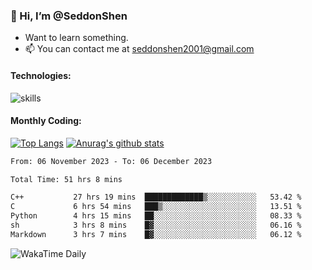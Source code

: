 ### 👋 Hi, I’m @SeddonShen
- Want to learn something.
- 📫 You can contact me at seddonshen2001@gmail.com

#### Technologies:

![skills](https://skillicons.dev/icons?i=scala,js,html,css,bootstrap,jquery,c,cpp,cloudflare,django,docker,flask,git,github,githubactions,linux,latex,mysql,nodejs,ps,php,pr,py,raspberrypi,redis,unreal,v,vscode,vue,bash)

#### Monthly Coding:
[![Top Langs](https://github-readme-stats.vercel.app/api/top-langs?username=seddonshen&show_icons=true&locale=en&layout=compact&hide=html&langs_count=8)](https://github.com/SeddonShen/)
[![Anurag's github stats](https://github-readme-stats.vercel.app/api?username=SeddonShen&count_private=true&show_icons=true)](https://github.com/anuraghazra/github-readme-stats)
<!--START_SECTION:waka-->

```txt
From: 06 November 2023 - To: 06 December 2023

Total Time: 51 hrs 8 mins

C++           27 hrs 19 mins  █████████████▒░░░░░░░░░░░   53.42 %
C             6 hrs 54 mins   ███▒░░░░░░░░░░░░░░░░░░░░░   13.51 %
Python        4 hrs 15 mins   ██░░░░░░░░░░░░░░░░░░░░░░░   08.33 %
sh            3 hrs 8 mins    █▓░░░░░░░░░░░░░░░░░░░░░░░   06.16 %
Markdown      3 hrs 7 mins    █▓░░░░░░░░░░░░░░░░░░░░░░░   06.12 %
```

<!--END_SECTION:waka-->

![WakaTime Daily](https://wakatime.com/share/@seddon2001/61a7e342-5f12-4fea-bf92-1fac161e97d6.svg)
<!---
SeddonShen/SeddonShen is a ✨ special ✨ repository because its `README.md` (this file) appears on your GitHub profile.
You can click the Preview link to take a look at your changes.
--->
